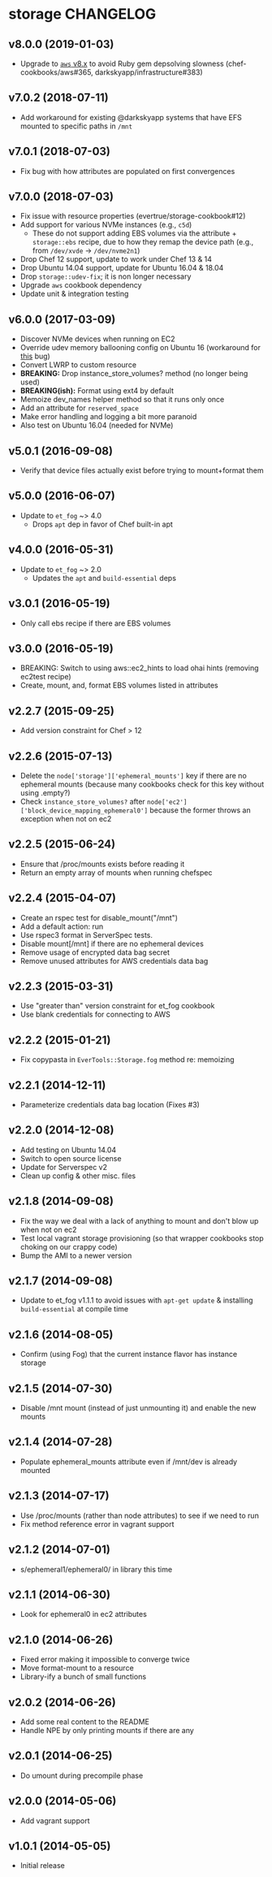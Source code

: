 # storage CHANGELOG

## v8.0.0 (2019-01-03)

* Upgrade to [`aws` v8.x](https://github.com/chef-cookbooks/aws/blob/master/CHANGELOG.md#800-2018-12-14) to avoid Ruby gem depsolving slowness (chef-cookbooks/aws#365, darkskyapp/infrastructure#383)

## v7.0.2 (2018-07-11)

* Add workaround for existing @darkskyapp systems that have EFS mounted to specific paths in `/mnt`

## v7.0.1 (2018-07-03)

* Fix bug with how attributes are populated on first convergences

## v7.0.0 (2018-07-03)

* Fix issue with resource properties (evertrue/storage-cookbook#12)
* Add support for various NVMe instances (e.g., `c5d`)
    - These do not support adding EBS volumes via the attribute + `storage::ebs` recipe, due to how they remap the device path (e.g., from `/dev/xvde` -> `/dev/nvme2n1`)
* Drop Chef 12 support, update to work under Chef 13 & 14
* Drop Ubuntu 14.04 support, update for Ubuntu 16.04 & 18.04
* Drop `storage::udev-fix`; it is non longer necessary
* Upgrade `aws` cookbook dependency
* Update unit & integration testing

## v6.0.0 (2017-03-09)

* Discover NVMe devices when running on EC2
* Override udev memory ballooning config on Ubuntu 16 (workaround for [this](https://bugs.launchpad.net/ubuntu/+source/linux/+bug/1668129) bug)
* Convert LWRP to custom resource
* **BREAKING:** Drop instance_store_volumes? method (no longer being used)
* **BREAKING(ish):** Format using ext4 by default
* Memoize dev_names helper method so that it runs only once
* Add an attribute for `reserved_space`
* Make error handling and logging a bit more paranoid
* Also test on Ubuntu 16.04 (needed for NVMe)

## v5.0.1 (2016-09-08)

* Verify that device files actually exist before trying to mount+format them

## v5.0.0 (2016-06-07)

* Update to `et_fog` ~> 4.0
    - Drops `apt` dep in favor of Chef built-in apt

## v4.0.0 (2016-05-31)

* Update to `et_fog` ~> 2.0
    - Updates the `apt` and `build-essential` deps

## v3.0.1 (2016-05-19)

* Only call ebs recipe if there are EBS volumes

## v3.0.0 (2016-05-19)

* BREAKING: Switch to using aws::ec2_hints to load ohai hints (removing ec2test recipe)
* Create, mount, and, format EBS volumes listed in attributes

## v2.2.7 (2015-09-25)

* Add version constraint for Chef > 12

## v2.2.6 (2015-07-13)

* Delete the `node['storage']['ephemeral_mounts']` key if there are no ephemeral mounts (because many cookbooks check for this key without using .empty?)
* Check `instance_store_volumes?` after `node['ec2']['block_device_mapping_ephemeral0']` because the former throws an exception when not on ec2

## v2.2.5 (2015-06-24)

* Ensure that /proc/mounts exists before reading it
* Return an empty array of mounts when running chefspec

## v2.2.4 (2015-04-07)

* Create an rspec test for disable_mount("/mnt")
* Add a default action: run
* Use rspec3 format in ServerSpec tests.
* Disable mount[/mnt] if there are no ephemeral devices
* Remove usage of encrypted data bag secret
* Remove unused attributes for AWS credentials data bag

## v2.2.3 (2015-03-31)

* Use "greater than" version constraint for et_fog cookbook
* Use blank credentials for connecting to AWS

## v2.2.2 (2015-01-21)

* Fix copypasta in `EverTools::Storage.fog` method re: memoizing

## v2.2.1 (2014-12-11)

* Parameterize credentials data bag location (Fixes #3)

## v2.2.0 (2014-12-08)

* Add testing on Ubuntu 14.04
* Switch to open source license
* Update for Serverspec v2
* Clean up config & other misc. files

## v2.1.8 (2014-09-08)

* Fix the way we deal with a lack of anything to mount and don't blow up when not on ec2
* Test local vagrant storage provisioning (so that wrapper cookbooks stop choking on our crappy code)
* Bump the AMI to a newer version

## v2.1.7 (2014-09-08)

* Update to et_fog v1.1.1 to avoid issues with `apt-get update` & installing `build-essential` at compile time

## v2.1.6 (2014-08-05)

* Confirm (using Fog) that the current instance flavor has instance storage

## v2.1.5 (2014-07-30)

* Disable /mnt mount (instead of just unmounting it) and enable the new mounts

## v2.1.4 (2014-07-28)

* Populate ephemeral_mounts attribute even if /mnt/dev is already mounted

## v2.1.3 (2014-07-17)

* Use /proc/mounts (rather than node attributes) to see if we need to run
* Fix method reference error in vagrant support

## v2.1.2 (2014-07-01)

* s/ephemeral1/ephemeral0/ in library this time

## v2.1.1 (2014-06-30)

* Look for ephemeral0 in ec2 attributes

## v2.1.0 (2014-06-26)

* Fixed error making it impossible to converge twice
* Move format-mount to a resource
* Library-ify a bunch of small functions

## v2.0.2 (2014-06-26)

* Add some real content to the README
* Handle NPE by only printing mounts if there are any

## v2.0.1 (2014-06-25)

* Do umount during precompile phase

## v2.0.0 (2014-05-06)

* Add vagrant support

## v1.0.1 (2014-05-05)

* Initial release
